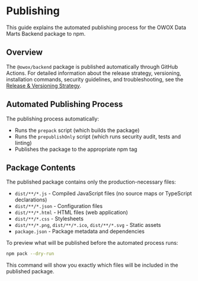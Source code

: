 # Publishing

This guide explains the automated publishing process for the OWOX Data Marts Backend package to npm.

## Overview

The `@owox/backend` package is published automatically through GitHub Actions. For detailed information about the release strategy, versioning, installation commands, security guidelines, and troubleshooting, see the [Release & Versioning Strategy](../../docs/contributing/repository/release-strategy.md).

## Automated Publishing Process

The publishing process automatically:

- Runs the `prepack` script (which builds the package)
- Runs the `prepublishOnly` script (which runs security audit, tests and linting)
- Publishes the package to the appropriate npm tag

## Package Contents

The published package contains only the production-necessary files:

- `dist/**/*.js` - Compiled JavaScript files (no source maps or TypeScript declarations)
- `dist/**/*.json` - Configuration files
- `dist/**/*.html` - HTML files (web application)
- `dist/**/*.css` - Stylesheets
- `dist/**/*.png`, `dist/**/*.ico`, `dist/**/*.svg` - Static assets
- `package.json` - Package metadata and dependencies

To preview what will be published before the automated process runs:

```bash
npm pack --dry-run
```

This command will show you exactly which files will be included in the published package.

